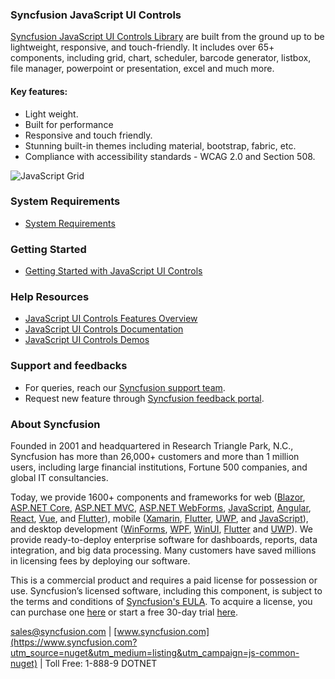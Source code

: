 ### Syncfusion JavaScript UI Controls

[Syncfusion JavaScript UI Controls Library](https://www.syncfusion.com/javascript-ui-controls?utm_source=nuget&utm_medium=listing&utm_campaign=js-common-nuget) are built from the ground up to be lightweight, responsive, and touch-friendly. It includes over 65+ components, including grid, chart, scheduler, barcode generator, listbox, file manager, powerpoint or presentation, excel and much more.

#### Key features:
* Light weight.
* Built for performance
* Responsive and touch friendly.
* Stunning built-in themes including material, bootstrap, fabric, etc.
* Compliance with accessibility standards - WCAG 2.0 and Section 508.

![JavaScript Grid](https://raw.githubusercontent.com/SyncfusionExamples/nuget-img/master/javascript/javascript-datagrid.png)

### System Requirements

* [System Requirements](https://ej2.syncfusion.com/aspnetmvc/documentation/system-requirements/?utm_source=nuget&utm_medium=listing&utm_campaign=js-common-nuget)

### Getting Started

* [Getting Started with JavaScript UI Controls](https://ej2.syncfusion.com/javascript/documentation/getting-started/quick-start/?utm_source=nuget&utm_medium=listing&utm_campaign=js-common-nuget)

### Help Resources

* [JavaScript UI Controls Features Overview](https://www.syncfusion.com/javascript-ui-controls/js-?utm_source=nuget&utm_medium=listing&utm_campaign=js-common-nuget)
* [JavaScript UI Controls Documentation](https://ej2.syncfusion.com/javascript/documentation/?utm_source=nuget&utm_medium=listing&utm_campaign=js-common-nuget)
* [JavaScript UI Controls Demos](https://ej2.syncfusion.com/javascript/demos?utm_source=nuget&utm_medium=listing&utm_campaign=js-common-nuget)

### Support and feedbacks

* For queries, reach our [Syncfusion support team](https://www.syncfusion.com/support/directtrac/incidents/newincident/?utm_source=nuget&utm_medium=listing&utm_campaign=js-common-nuget). 
* Request new feature through [Syncfusion feedback portal](https://www.syncfusion.com/feedback/javascript?utm_source=nuget&utm_medium=listing&utm_campaign=js-common-nuget).

### About Syncfusion

Founded in 2001 and headquartered in Research Triangle Park, N.C., Syncfusion has more than 26,000+ customers and more than 1 million users, including large financial institutions, Fortune 500 companies, and global IT consultancies.
 
Today, we provide 1600+ components and frameworks for web ([Blazor](https://www.syncfusion.com/blazor-components?utm_source=nuget&utm_medium=listing&utm_campaign=js-common-nuget), [ASP.NET Core](https://www.syncfusion.com/javascript-ui-controls?utm_source=nuget&utm_medium=listing&utm_campaign=js-common-nuget), [ASP.NET MVC](https://www.syncfusion.com/aspnet-mvc-ui-controls?utm_source=nuget&utm_medium=listing&utm_campaign=js-common-nuget), [ASP.NET WebForms](https://www.syncfusion.com/jquery/aspnet-webforms-ui-controls?utm_source=nuget&utm_medium=listing&utm_campaign=js-common-nuget), [JavaScript](https://www.syncfusion.com/javascript-ui-controls?utm_source=nuget&utm_medium=listing&utm_campaign=js-common-nuget), [Angular](https://www.syncfusion.com/angular-ui-components?utm_source=nuget&utm_medium=listing&utm_campaign=js-common-nuget), [React](https://www.syncfusion.com/react-ui-components?utm_source=nuget&utm_medium=listing&utm_campaign=js-common-nuget), [Vue](https://www.syncfusion.com/vue-ui-components?utm_source=nuget&utm_medium=listing&utm_campaign=js-common-nuget), and [Flutter](https://www.syncfusion.com/flutter-widgets?utm_source=nuget&utm_medium=listing&utm_campaign=js-common-nuget)), mobile ([Xamarin](https://www.syncfusion.com/xamarin-ui-controls?utm_source=nuget&utm_medium=listing&utm_campaign=js-common-nuget), [Flutter](https://www.syncfusion.com/flutter-widgets?utm_source=nuget&utm_medium=listing&utm_campaign=js-common-nuget), [UWP](https://www.syncfusion.com/uwp-ui-controls?utm_source=nuget&utm_medium=listing&utm_campaign=js-common-nuget), and [JavaScript](https://www.syncfusion.com/javascript-ui-controls?utm_source=nuget&utm_medium=listing&utm_campaign=js-common-nuget)), and desktop development ([WinForms](https://www.syncfusion.com/winforms-ui-controls?utm_source=nuget&utm_medium=listing&utm_campaign=js-common-nuget), [WPF](https://www.syncfusion.com/wpf-ui-controls?utm_source=nuget&utm_medium=listing&utm_campaign=js-common-nuget), [WinUI](https://www.syncfusion.com/winui-controls?utm_source=nuget&utm_medium=listing&utm_campaign=js-common-nuget), [Flutter](https://www.syncfusion.com/flutter-widgets?utm_source=nuget&utm_medium=listing&utm_campaign=js-common-nuget) and [UWP](https://www.syncfusion.com/uwp-ui-controls?utm_source=nuget&utm_medium=listing&utm_campaign=js-common-nuget)). We provide ready-to-deploy enterprise software for dashboards, reports, data integration, and big data processing. Many customers have saved millions in licensing fees by deploying our software.

This is a commercial product and requires a paid license for possession or use. Syncfusion’s licensed software, including this component, is subject to the terms and conditions of [Syncfusion's EULA](https://www.syncfusion.com/eula/es/?utm_source=nuget&utm_medium=listing&utm_campaign=js-common-nuget). To acquire a license, you can purchase one [here]( https://www.syncfusion.com/sales/products?utm_source=nuget&utm_medium=listing&utm_campaign=js-common-nuget) or start a free 30-day trial [here](https://www.syncfusion.com/account/manage-trials/start-trials?utm_source=nuget&utm_medium=listing&utm_campaign=js-common-nuget).

[sales@syncfusion.com](mailto:sales@syncfusion.com?Subject=Syncfusion%20EJ2%20Javascript%20-%20NuGet) | [www.syncfusion.com](https://www.syncfusion.com?utm_source=nuget&utm_medium=listing&utm_campaign=js-common-nuget) | Toll Free: 1-888-9 DOTNET
